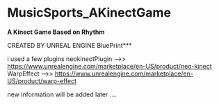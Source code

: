 # MusicSports_AKinectGame
________________A Kinect Game Based on Rhythm________________

CREATED BY UNREAL ENGINE  BluePrint***

i used a few plugins 
                                 neokinectPlugin -->> https://www.unrealengine.com/marketplace/en-US/product/neo-kinect
                                 WarpEffect      -->> https://www.unrealengine.com/marketplace/en-US/product/warp-effect
                   
                                          
new information will be added later ....
